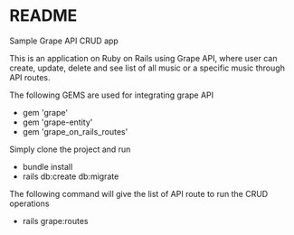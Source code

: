 # README

Sample Grape API CRUD app

This is an application on Ruby on Rails using Grape API, where user can create, update, delete and see list of all music or a specific music through API routes.

The following GEMS are used for integrating grape API
- gem 'grape'
- gem 'grape-entity'
- gem 'grape_on_rails_routes'

Simply clone the project and run 
- bundle install
- rails db:create db:migrate

The following command will give the list of API route to run the CRUD operations
- rails grape:routes

